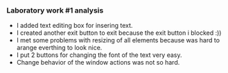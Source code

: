 ### Laboratory work #1 analysis

* I added text editing box for insering text.
* I created another exit button to exit because the exit button i blocked :)) 
* I met some problems with resizing of all elements because was hard to arange everthing to look nice.
* I put 2 buttons for changing the font of the text very easy.
* Change behavior of the window actions was not so hard.

